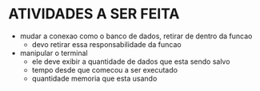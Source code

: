 # ATIVIDADES A SER FEITA

- mudar a conexao como o banco de dados, retirar de dentro da funcao 
  - devo retirar essa responsabilidade da funcao
- manipular o terminal 
  - ele deve exibir a quantidade de dados que esta sendo salvo
  - tempo desde que comecou a ser executado
  - quantidade memoria que esta usando